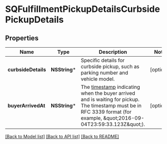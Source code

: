 # SQFulfillmentPickupDetailsCurbsidePickupDetails

## Properties
Name | Type | Description | Notes
------------ | ------------- | ------------- | -------------
**curbsideDetails** | **NSString*** | Specific details for curbside pickup, such as parking number and vehicle model. | [optional] 
**buyerArrivedAt** | **NSString*** | The [timestamp](https://developer.squareup.com/docs/build-basics/working-with-dates) indicating when the buyer arrived and is waiting for pickup. The timestamp must be in RFC 3339 format (for example, \&quot;2016-09-04T23:59:33.123Z\&quot;). | [optional] 

[[Back to Model list]](../README.md#documentation-for-models) [[Back to API list]](../README.md#documentation-for-api-endpoints) [[Back to README]](../README.md)


